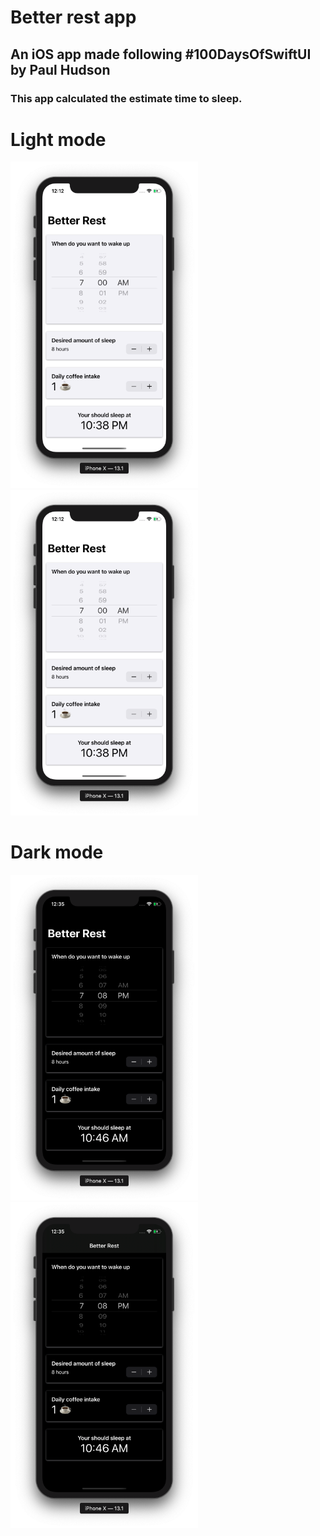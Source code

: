 # Better rest app

## An iOS app made following #100DaysOfSwiftUI by Paul Hudson
### This app calculated the estimate time to sleep.

# Light mode

<p float="left">
  <img src="/redmeresources/betterrest.png" width="300" />
  <img src="/redmeresources/betterrest.png" width="300" /> 
</p>

# Dark mode

<p float="left">
  <img src="/redmeresources/betterrestdark.png" width="300" />
  <img src="/redmeresources/betterrestdarkinline.png" width="300" /> 
</p>